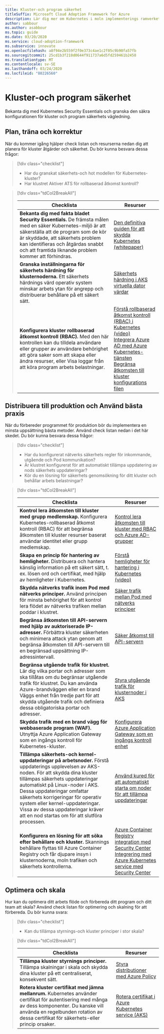 ```yaml
---
title: Kluster-och program säkerhet
titleSuffix: Microsoft Cloud Adoption Framework for Azure
description: Lär dig mer om Kubernetes i moln implementerings ramverket för kluster-och program säkerhet.
author: sabbour
ms.author: asabbour
ms.topic: guide
ms.date: 03/20/2020
ms.service: cloud-adoption-framework
ms.subservice: innovate
ms.openlocfilehash: a8f94e2b559f2f0e373c4ae1c2f05c9b90fa57fb
ms.sourcegitcommit: 25cd1b3f218d0644f911737a6d5fd259461b2458
ms.translationtype: MT
ms.contentlocale: sv-SE
ms.lasthandoff: 03/24/2020
ms.locfileid: "80226560"
---
```

# <a name="cluster-and-application-security"></a>Kluster-och program säkerhet

Bekanta dig med Kubernetes Security Essentials och granska den säkra konfigurationen för kluster och program säkerhets vägledning.

## <a name="plan-train-and-proof"></a>Plan, träna och korrektur

När du kommer igång hjälper check listan och resurserna nedan dig att planera för kluster åtgärder och säkerhet. Du bör kunna besvara dessa frågor:

> [!div class="checklist"]
>
> - Har du granskat säkerhets-och hot modellen för Kubernetes-kluster?
> - Har klustret Aktiver ATS för rollbaserad åtkomst kontroll?

<!-- markdownlint-disable MD033 -->

> [!div class="tdCol2BreakAll"]
>
> | Checklista  | Resurser |
> |------------------------------------------------------------------|-----------------------------------------------------------------|
> | **Bekanta dig med fakta bladet Security Essentials.** De främsta målen med en säker Kubernetes-miljö är att säkerställa att de program som de kör är skyddade, att säkerhets problem kan identifieras och åtgärdas snabbt och att framtida liknande problem kommer att förhindras. | [Den definitiva guiden för att skydda Kubernetes (whitepaper)](https://clouddamcdnprodep.azureedge.net/gdc/gdc8LXmoZ/original)     |
> | **Granska inställningarna för säkerhets härdning för klusternoderna.** Ett säkerhets härdnings värd operativ system minskar arbets ytan för angrepp och distribuerar behållare på ett säkert sätt. | [Säkerhets härdning i AKS virtuella dator värdar](https://docs.microsoft.com/azure/aks/security-hardened-vm-host-image)     |
> | **Konfigurera kluster rollbaserad åtkomst kontroll (RBAC).** Med den här kontrollen kan du tilldela användare eller grupper av användare behörighet att göra saker som att skapa eller ändra resurser, eller Visa loggar från att köra program arbets belastningar. | [Förstå rollbaserad åtkomst kontroll (RBAC) i Kubernetes (video)](https://www.youtube.com/watch?v=G3R24JSlGjY&list=PLLasX02E8BPCrIhFrc_ZiINhbRkYMKdPT&index=12) <br/> [Integrera Azure AD med Azure Kubernetes-tjänsten](https://docs.microsoft.com/azure/aks/azure-ad-integration) <br/> [Begränsa åtkomsten till kluster konfigurations filen](https://docs.microsoft.com/azure/aks/control-kubeconfig-access)   |

## <a name="deploy-to-production-and-apply-best-practices"></a>Distribuera till produktion och Använd bästa praxis

När du förbereder programmet för produktion bör du implementera en minsta uppsättning bästa metoder. Använd check listan nedan i det här skedet. Du bör kunna besvara dessa frågor:

> [!div class="checklist"]
>
> - Har du konfigurerat nätverks säkerhets regler för inkommande, utgående och Pod kommunikation?
> - Är klustret konfigurerat för att automatiskt tillämpa uppdatering av nods säkerhets uppdateringar?
> - Kör du en lösning för säkerhets genomsökning för ditt kluster och behållar arbets belastningar?

<!-- markdownlint-disable MD033 -->

> [!div class="tdCol2BreakAll"]
>
> | Checklista  | Resurser |
> |------------------------------------------------------------------|-----------------------------------------------------------------|
> | **Kontrol lera åtkomsten till kluster med grupp medlemskap.** Konfigurera Kubernetes-rollbaserad åtkomst kontroll (RBAC) för att begränsa åtkomsten till kluster resurser baserat användar identitet eller grupp medlemskap. | [Kontrol lera åtkomsten till kluster med RBAC och Azure AD-grupper](https://docs.microsoft.com/azure/aks/azure-ad-rbac)    |
> | **Skapa en princip för hantering av hemligheter.** Distribuera och hantera känslig information på ett säkert sätt, t. ex. lösen ord och certifikat, med hjälp av hemligheter i Kubernetes. | [Förstå hemligheter för hantering i Kubernetes (video)](https://www.youtube.com/watch?v=KmhM33j5WYk&list=PLLasX02E8BPCrIhFrc_ZiINhbRkYMKdPT&index=10) |
> | **Skydda nätverks trafik inom Pod med nätverks principer.** Använd principen för minsta behörighet för att kontrol lera flödet av nätverks trafiken mellan poddar i klustret. | [Säker trafik mellan Pod med nätverks principer](https://docs.microsoft.com/azure/aks/use-network-policies) |
> | **Begränsa åtkomsten till API-servern med hjälp av auktoriserade IP-adresser.** Förbättra kluster säkerheten och minimera attack ytan genom att begränsa åtkomsten till API-servern till en begränsad uppsättning IP-adressintervall. | [Säker åtkomst till API-servern](https://docs.microsoft.com/azure/aks/api-server-authorized-ip-ranges) |
> | **Begränsa utgående trafik för klustret.** Lär dig vilka portar och adresser som ska tillåtas om du begränsar utgående trafik för klustret. Du kan använda Azure-brandväggen eller en brand Väggs enhet från tredje part för att skydda utgående trafik och definiera dessa obligatoriska portar och adresser. | [Styra utgående trafik för klusternoder i AKS](https://docs.microsoft.com/azure/aks/limit-egress-traffic) |
> | **Skydda trafik med en brand vägg för webbaserade program (WAF).** Utnyttja Azure Application Gateway som en ingångs kontroll för Kubernetes-kluster.  | [Konfigurera Azure Application Gateway som en ingångs kontroll enhet](https://docs.microsoft.com/azure/application-gateway/ingress-controller-overview)    |
> | **Tillämpa säkerhets-och kernel-uppdateringar på arbetsnoder.** Förstå uppdaterings upplevelsen av AKS-noden. För att skydda dina kluster tillämpas säkerhets uppdateringar automatiskt på Linux-noder i AKS. Dessa uppdateringar omfattar säkerhets korrigeringar för operativ system eller kernel-uppdateringar. Vissa av dessa uppdateringar kräver att en nod startas om för att slutföra processen. | [Använd kured för att automatiskt starta om noder för att tillämpa uppdateringar](https://docs.microsoft.com/azure/aks/node-updates-kured) |
> | **Konfigurera en lösning för att söka efter behållare och kluster.** Skannings behållare flyttas till Azure Container Registry och får djupare insyn i klusternoderna, moln trafiken och säkerhets kontrollerna. | [Azure Container Registry integration med Security Center](https://docs.microsoft.com/azure/security-center/azure-container-registry-integration) <br/> [Integrering med Azure Kubernetes service med Security Center](https://docs.microsoft.com/azure/security-center/azure-kubernetes-service-integration)  |

## <a name="optimize-and-scale"></a>Optimera och skala

Hur kan du optimera ditt arbets flöde och förbereda ditt program och ditt team att skala? Använd check listan för optimering och skalning för att förbereda. Du bör kunna svara:

> [!div class="checklist"]
>
> - Kan du tillämpa styrnings-och kluster principer i stor skala?

<!-- markdownlint-disable MD033 -->

> [!div class="tdCol2BreakAll"]
>
> | Checklista  | Resurser |
> |------------------------------------------------------------------|-----------------------------------------------------------------|
> | **Tillämpa kluster styrnings principer.** Tillämpa skalningar i skala och skydda dina kluster på ett centraliserat, konsekvent sätt. | [Styra distributioner med Azure Policy](https://docs.microsoft.com/azure/governance/policy/concepts/rego-for-aks)    |
> | **Rotera kluster certifikat med jämna mellanrum.** Kubernetes använder certifikat för autentisering med många av dess komponenter. Du kanske vill använda en regelbunden rotation av dessa certifikat för säkerhets-eller princip orsaker. | [Rotera certifikat i Azure Kubernetes service (AKS)](https://docs.microsoft.com/azure/aks/certificate-rotation)    |
